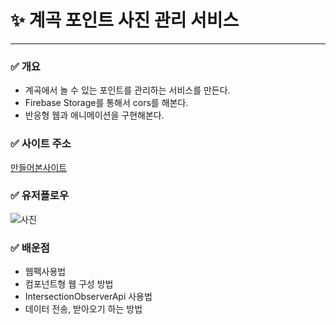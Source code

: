 # ✨ 계곡 포인트 사진 관리 서비스

---

### ✅ 개요

- 계곡에서 놀 수 있는 포인트를 관리하는 서비스를 만든다.
- Firebase Storage를 통해서 cors를 해본다.
- 반응형 웹과 애니메이션을 구현해본다.

### ✅ 사이트 주소

[만들어본사이트](https://fc-hdnhhfw49-likefireandsky.vercel.app)

### ✅ 유저플로우

![사진](https://firebasestorage.googleapis.com/v0/b/fcjsspa.appspot.com/o/KakaoTalk_20230818_234330877.jpg?alt=media&token=911e12b1-675a-474c-86c5-f45ba0795274g)

### ✅ 배운점

- 웹펙사용법
- 컴포넌트형 웹 구성 방법
- IntersectionObserverApi 사용법
- 데이터 전송, 받아오기 하는 방법
